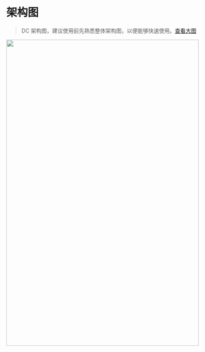 # 架构图

> DC 架构图，建议使用前先熟悉整体架构图，以便能够快速使用。[查看大图](https://resource.dvgis.cn/assets/images/dc2.x.png)

<img src="https://resource.dvgis.cn/assets/images/dc2.x.png" style="width:100%;height:800px">
